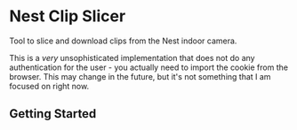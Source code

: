 # Nest Clip Slicer

Tool to slice and download clips from the Nest indoor camera.

This is a _very_ unsophisticated implementation that does not do any authentication for the user - you actually need to import the cookie from the browser. This may change in the future, but it's not something that I am focused on right now.

## Getting Started


